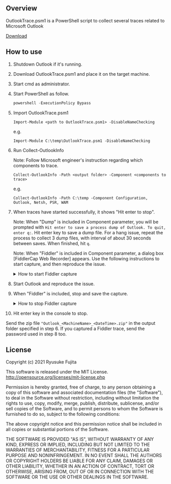 ﻿## Overview
OutlookTrace.psm1 is a PowerShell script to collect several traces related to Microsoft Outlook

[Download](https://github.com/jpmessaging/OutlookTrace/releases/download/v2021-06-15/OutlookTrace.psm1)

## How to use
1. Shutdown Outlook if it's running.
2. Download OutlookTrace.psm1 and place it on the target machine.
3. Start cmd as administrator.
4. Start PowerShell as follow.

    ```PowerShell
    powershell -ExecutionPolicy Bypass
    ```

5. Import OutlookTrace.psm1

    ```
    Import-Module <path to OutlookTrace.psm1> -DisableNameChecking
    ```

    e.g.
    ```
    Import-Module C:\temp\OutlookTrace.psm1 -DisableNameChecking
    ```

6. Run Collect-OutlookInfo

    Note: Follow Microsoft engineer's instruction regarding which components to trace.

    ```
    Collect-OutlookInfo -Path <output folder> -Component <components to trace>
    ```

    e.g.
    ```
    Collect-OutlookInfo -Path C:\temp -Component Configuration, Outlook, Netsh, PSR, WAM
    ```

7. When traces have started successfully, it shows "Hit enter to stop".

    Note: When "Dump" is included in Component parameter, you will be prompted with `Hit enter to save a process dump of Outlook. To quit, enter q:`. Hit enter key to save a dump file. For a hang issue, repeat the process to collect 3 dump files, with interval of about 30 seconds between saves. When finished, hit `q`.

    Note: When "Fiddler" is included in Component parameter, a dialog box [FiddlerCap Web Recorder] appears. Use the following instructions to start capture, and then reproduce the issue.

    <details>
        <summary>How to start Fiddler capture</summary>
        
    1. Check [Decrypt HTTPS traffic]
    2. When the following explanation appears, read it and click [OK].

        ```
        HTTPS decryption will enable your debugging buddy to see the raw traffic sent via the HTTPS protocol.

        This feature works by decrypting SSL traffic and reencrypting it using a locally generated certificate. FiddlerCap will generate this certificate and remove it when you close this tool.
        You may choose to temporarily install this certificate in the Trusted store to avoid warnings from your browser or client application.
        ```

    3. Click [Yes] on the following security warning.

        ```
        You are about to install a certificate from a certification authority (CA) claiming to represent:

        DO_NOT_TRUST_FiddlerRoot

        Windows cannot validate that the certificate is actually from "DO_NOT_TRUST_FiddlerRoot". You should confirm its origin by contacting "DO_NOT_TRUST_FiddlerRoot". The following number will assist you in this process:

        Thumbprint (sha1): ***

        Warning:
        If you install this root certificate, Windows will automatically trust any certificate issued by this CA. Installing a certificate with an unconfirmed thumbprint is a security risk. If you click "Yes" you acknowledge this risk.

        Do you want to install this certificate?
        ```

    4. Click [1. Start capture].

        If a web browser starts automatically, you can close the browser.
    </details>

8. Start Outlook and reproduce the issue.
9. When "Fiddler" is included, stop and save the capture.

    <details>
        <summary>How to stop Fiddler capture</summary>

    1. Click [2. Stop Capture].
    2. Click [3. Save Capture].
    3. In [Save as type], select `Password-Protected Capture (*.saz)`.
    4. Save the capture in the folder with GUID name created under "Path" parameter you specified in Collect-OutloookInfo.
    5. Close the [FiddlerCap Web Recorder] dialog box.

        If the following dialog appears, click [Yes].

        ```
        Do you want to DELETE the following certificate from the Root Store?

        Subject : DO_NOT_TRUST_FiddlerRoot, DO_NOT_TRUST, Created by http://www.fiddler2.com
        Issuer : Self Issued
        Time Validity : ***
        Serial Number : ***
        Thumbprint (sha1) : ***
        Thumbprint (md5) : ***
        ```
    </details>
10. Hit enter key in the console to stop.

Send the zip file `"Outlook_<MachineName>_<DateTime>.zip"` in the output folder specified in step 6.
If you captured a Fiddler trace, send the password used in step 8 too.

## License
Copyright (c) 2021 Ryusuke Fujita

This software is released under the MIT License.  
http://opensource.org/licenses/mit-license.php

Permission is hereby granted, free of charge, to any person obtaining a copy of this software and associated documentation files (the "Software"), to deal in the Software without restriction, including without limitation the rights to use, copy, modify, merge, publish, distribute, sublicense, and/or sell copies of the Software, and to permit persons to whom the Software is furnished to do so, subject to the following conditions:

The above copyright notice and this permission notice shall be included in all copies or substantial portions of the Software.

THE SOFTWARE IS PROVIDED "AS IS", WITHOUT WARRANTY OF ANY KIND, EXPRESS OR IMPLIED, INCLUDING BUT NOT LIMITED TO THE WARRANTIES OF MERCHANTABILITY, FITNESS FOR A PARTICULAR PURPOSE AND NONINFRINGEMENT. IN NO EVENT SHALL THE AUTHORS OR COPYRIGHT HOLDERS BE LIABLE FOR ANY CLAIM, DAMAGES OR OTHER LIABILITY, WHETHER IN AN ACTION OF CONTRACT, TORT OR OTHERWISE, ARISING FROM, OUT OF OR IN CONNECTION WITH THE SOFTWARE OR THE USE OR OTHER DEALINGS IN THE SOFTWARE.

